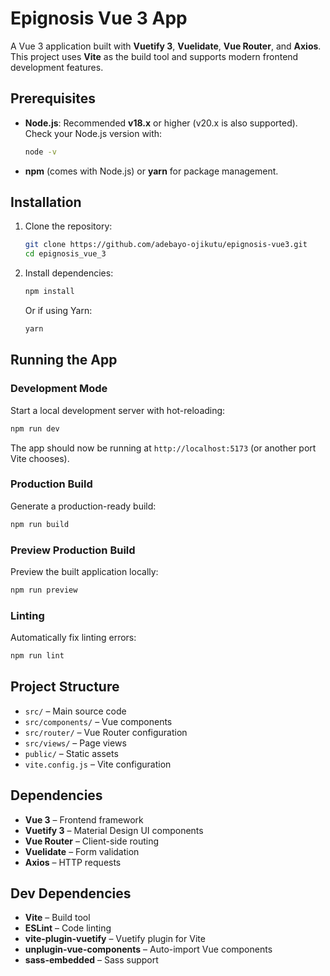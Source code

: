 # Epignosis Vue 3 App

A Vue 3 application built with **Vuetify 3**, **Vuelidate**, **Vue Router**, and **Axios**. This project uses **Vite** as the build tool and supports modern frontend development features.

## Prerequisites

- **Node.js**: Recommended **v18.x** or higher (v20.x is also supported).  
  Check your Node.js version with:  
  ```bash
  node -v
  ```
- **npm** (comes with Node.js) or **yarn** for package management.

## Installation

1. Clone the repository:
   ```bash
   git clone https://github.com/adebayo-ojikutu/epignosis-vue3.git
   cd epignosis_vue_3
   ```
2. Install dependencies:
   ```bash
   npm install
   ```
   Or if using Yarn:
   ```bash
   yarn
   ```

## Running the App

### Development Mode
Start a local development server with hot-reloading:
```bash
npm run dev
```
The app should now be running at `http://localhost:5173` (or another port Vite chooses).

### Production Build
Generate a production-ready build:
```bash
npm run build
```

### Preview Production Build
Preview the built application locally:
```bash
npm run preview
```

### Linting
Automatically fix linting errors:
```bash
npm run lint
```

## Project Structure

- `src/` – Main source code  
- `src/components/` – Vue components  
- `src/router/` – Vue Router configuration  
- `src/views/` – Page views  
- `public/` – Static assets  
- `vite.config.js` – Vite configuration  

## Dependencies

- **Vue 3** – Frontend framework  
- **Vuetify 3** – Material Design UI components  
- **Vue Router** – Client-side routing  
- **Vuelidate** – Form validation  
- **Axios** – HTTP requests  

## Dev Dependencies

- **Vite** – Build tool  
- **ESLint** – Code linting  
- **vite-plugin-vuetify** – Vuetify plugin for Vite  
- **unplugin-vue-components** – Auto-import Vue components  
- **sass-embedded** – Sass support

